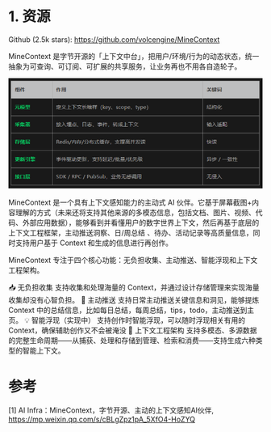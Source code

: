 # 1. 资源

Github (2.5k stars): https://github.com/volcengine/MineContext

MineContext 是字节开源的「上下文中台」，把用户/环境/行为的动态状态，统一抽象为可查询、可订阅、可扩展的共享服务，让业务再也不用各自造轮子。

![](.04_MineContext_images/架构.png) 

MineContext 是一个具有上下文感知能力的主动式 AI 伙伴。它基于屏幕截图+内容理解的方式（未来还将支持其他来源的多模态信息，包括文档、图片、视频、代码、外部应用数据），能够看到并看懂用户的数字世界上下文，然后再基于底层的上下文工程框架，主动推送洞察、日/周总结 、待办、活动记录等高质量信息，同时支持用户基于 Context 和生成的信息进行再创作。

MineContext 专注于四个核心功能：无负担收集、主动推送、智能浮现和上下文工程架构。

📥 无负担收集 支持收集和处理海量的 Context，并通过设计存储管理来实现海量收集却没有心智负担。
🚀 主动推送 支持日常主动推送关键信息和洞见，能够提炼 Context 中的总结信息，比如每日总结，每周总结，tips，todo，主动推送到主页。
💡 智能浮现（实现中） 支持创作时智能浮现，可以随时浮现相关有用的 Context，确保辅助创作又不会被淹没
🎯 上下文工程架构 支持多模态、多源数据的完整生命周期——从捕获、处理和存储到管理、检索和消费——支持生成六种类型的智能上下文。


# 参考

[1] AI Infra：MineContext，字节开源、主动的上下文感知AI伙伴, https://mp.weixin.qq.com/s/cBLgZpz1pA_5XfO4-HoZYQ